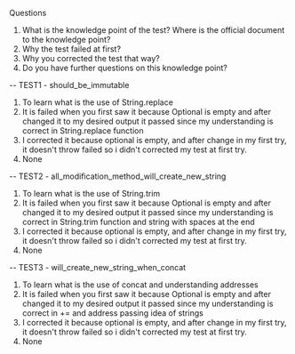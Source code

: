 Questions
1. What is the knowledge point of the test? Where is the official document to the knowledge point?
2. Why the test failed at first?
3. Why you corrected the test that way?
4. Do you have further questions on this knowledge point?

-- TEST1 - should_be_immutable
1. To learn what is the use of String.replace
2. It is failed when you first saw it because Optional is empty and after changed it to my desired output it passed since my understanding is correct in String.replace function
3. I corrected it because optional is empty, and after change in my first try, it doesn't throw failed so i didn't corrected my test at first try.
4. None

-- TEST2 - all_modification_method_will_create_new_string
1. To learn what is the use of String.trim
2. It is failed when you first saw it because Optional is empty and after changed it to my desired output it passed since my understanding is correct in String.trim function and string with spaces at the end
3. I corrected it because optional is empty, and after change in my first try, it doesn't throw failed so i didn't corrected my test at first try.
4. None

-- TEST3 - will_create_new_string_when_concat
1. To learn what is the use of concat and understanding addresses
2. It is failed when you first saw it because Optional is empty and after changed it to my desired output it passed since my understanding is correct in += and address passing idea of strings
3. I corrected it because optional is empty, and after change in my first try, it doesn't throw failed so i didn't corrected my test at first try.
4. None